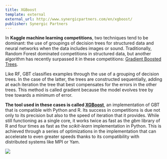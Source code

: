 ```yaml
---
title: XGBoost
template: external
external_url: http://www.synergicpartners.com/en/xgboost/
publisher: Synergic Partners
---
```


In **Kaggle machine learning competitions**, two techniques tend to be dominant: the use of groupings of decision trees for structured data and neural networks when the data includes images or sound. Traditionally, Random Forest dominated competitions in structured data, but another algorithm has recently surpassed it in these competitions: [Gradient Boosted Trees][paper].

Like RF, GBT classifies examples through the use of a grouping of decision trees. In the case of the latter, the trees are constructed sequentially, adding at each iteration the tree that best compensates for the errors in the other trees. This method is called gradient because the model evolves tree by tree towards a minimum of error.

**The tool used in these cases is called [XGBoost][tool]**, an implementation of GBT that is compatible with Python and R. Its success in competitions is due not only to its precision but also to the speed of iteration that it provides. While still functioning as a single core, it works twice as fast as the *gbm* library of R and four times as fast as the *scikit-learn* implementation in Python. This is achieved through a series of optimizations in the implementation that can accelerate to even greater speeds thanks to its compatibility with distributed systems like MPI or Yam.

![][image08]

[paper]: 	http://learningsys.org/papers/LearningSys_2015_paper_32.pdf
[tool]: 	https://github.com/dmlc/xgboost
[image08]:  /images/image08.png

